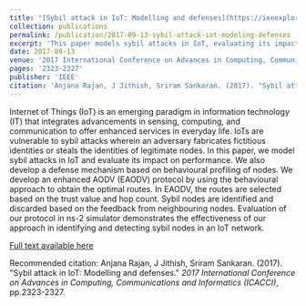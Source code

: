 ```yaml
---
title: "[Sybil attack in IoT: Modelling and defenses](https://ieeexplore.ieee.org/abstract/document/8126193)"
collection: publications
permalink: /publication/2017-09-13-sybil-attack-iot-modeling-defenses
excerpt: 'This paper models sybil attacks in IoT, evaluating its impact on performance, and develops a defense mechanism based on behavioural profiling of nodes using an enhanced AODV protocol.'
date: 2017-09-13
venue: '2017 International Conference on Advances in Computing, Communications and Informatics (ICACCI)'
pages: '2323-2327'
publisher: 'IEEE'
citation: 'Anjana Rajan, J Jithish, Sriram Sankaran. (2017). "Sybil attack in IoT: Modelling and defenses." <i>2017 International Conference on Advances in Computing, Communications and Informatics (ICACCI)</i>, pp.2323-2327.'
---
```


Internet of Things (IoT) is an emerging paradigm in information technology (IT) that integrates advancements in sensing, computing, and communication to offer enhanced services in everyday life. IoTs are vulnerable to sybil attacks wherein an adversary fabricates fictitious identities or steals the identities of legitimate nodes. In this paper, we model sybil attacks in IoT and evaluate its impact on performance. We also develop a defense mechanism based on behavioural profiling of nodes. We develop an enhanced AODV (EAODV) protocol by using the behavioural approach to obtain the optimal routes. In EAODV, the routes are selected based on the trust value and hop count. Sybil nodes are identified and discarded based on the feedback from neighbouring nodes. Evaluation of our protocol in ns-2 simulator demonstrates the effectiveness of our approach in identifying and detecting sybil nodes in an IoT network.

[Full text available here](https://ieeexplore.ieee.org/abstract/document/8126193)

Recommended citation: Anjana Rajan, J Jithish, Sriram Sankaran. (2017). "Sybil attack in IoT: Modelling and defenses." <i>2017 International Conference on Advances in Computing, Communications and Informatics (ICACCI)</i>, pp.2323-2327.
